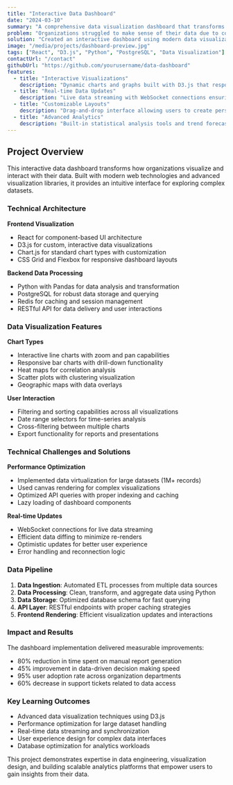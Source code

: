 ```yaml
---
title: "Interactive Data Dashboard"
date: "2024-03-10"
summary: "A comprehensive data visualization dashboard that transforms complex datasets into intuitive, interactive charts and insights for better decision-making."
problem: "Organizations struggled to make sense of their data due to complex spreadsheets and static reports that didn't provide real-time insights or interactive exploration capabilities."
solution: "Created an interactive dashboard using modern data visualization libraries that allows users to explore data dynamically, with real-time updates and customizable views tailored to their specific needs."
image: "/media/projects/dashboard-preview.jpg"
tags: ["React", "D3.js", "Python", "PostgreSQL", "Data Visualization"]
contactUrl: "/contact"
githubUrl: "https://github.com/yourusername/data-dashboard"
features:
  - title: "Interactive Visualizations"
    description: "Dynamic charts and graphs built with D3.js that respond to user interactions and provide detailed insights on hover and click."
  - title: "Real-time Data Updates"
    description: "Live data streaming with WebSocket connections ensuring dashboards always display the most current information."
  - title: "Customizable Layouts"
    description: "Drag-and-drop interface allowing users to create personalized dashboard layouts with widgets tailored to their workflow."
  - title: "Advanced Analytics"
    description: "Built-in statistical analysis tools and trend forecasting to help users understand patterns and make data-driven decisions."
---
```


## Project Overview

This interactive data dashboard transforms how organizations visualize and interact with their data. Built with modern web technologies and advanced visualization libraries, it provides an intuitive interface for exploring complex datasets.

### Technical Architecture

**Frontend Visualization**
- React for component-based UI architecture
- D3.js for custom, interactive data visualizations
- Chart.js for standard chart types with customization
- CSS Grid and Flexbox for responsive dashboard layouts

**Backend Data Processing**
- Python with Pandas for data analysis and transformation
- PostgreSQL for robust data storage and querying
- Redis for caching and session management
- RESTful API for data delivery and user interactions

### Data Visualization Features

**Chart Types**
- Interactive line charts with zoom and pan capabilities
- Responsive bar charts with drill-down functionality
- Heat maps for correlation analysis
- Scatter plots with clustering visualization
- Geographic maps with data overlays

**User Interaction**
- Filtering and sorting capabilities across all visualizations
- Date range selectors for time-series analysis
- Cross-filtering between multiple charts
- Export functionality for reports and presentations

### Technical Challenges and Solutions

**Performance Optimization**
- Implemented data virtualization for large datasets (1M+ records)
- Used canvas rendering for complex visualizations
- Optimized API queries with proper indexing and caching
- Lazy loading of dashboard components

**Real-time Updates**
- WebSocket connections for live data streaming
- Efficient data diffing to minimize re-renders
- Optimistic updates for better user experience
- Error handling and reconnection logic

### Data Pipeline

1. **Data Ingestion**: Automated ETL processes from multiple data sources
2. **Data Processing**: Clean, transform, and aggregate data using Python
3. **Data Storage**: Optimized database schema for fast querying
4. **API Layer**: RESTful endpoints with proper caching strategies
5. **Frontend Rendering**: Efficient visualization updates and interactions

### Impact and Results

The dashboard implementation delivered measurable improvements:
- 80% reduction in time spent on manual report generation
- 45% improvement in data-driven decision making speed
- 95% user adoption rate across organization departments
- 60% decrease in support tickets related to data access

### Key Learning Outcomes

- Advanced data visualization techniques using D3.js
- Performance optimization for large dataset handling
- Real-time data streaming and synchronization
- User experience design for complex data interfaces
- Database optimization for analytics workloads

This project demonstrates expertise in data engineering, visualization design, and building scalable analytics platforms that empower users to gain insights from their data.
